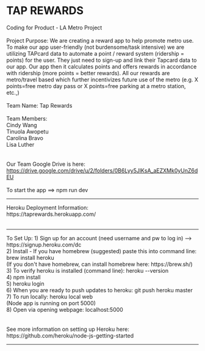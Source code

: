 # TAP REWARDS 

Coding for Product - LA Metro Project
<br><br>
Project Purpose:
We are creating a reward app to help promote metro use.  To make our app user-friendly (not burdensome/task intensive) we are utilizing TAPcard data to automate a point / reward system (ridership = points) for the user.  They just need to sign-up and link their Tapcard data to our app. Our app then it calculates points and offers rewards in accordance with ridership (more points = better rewards).  All our rewards are metro/travel based which further incentivizes future use of the metro (e.g. X points=free metro day pass or X points=free parking at a metro station, etc.,)
<br><br>
Team Name: Tap Rewards
<br><br>
Team Members:<br>
    Cindy Wang<br>
    Tinuola Awopetu<br>
    Carolina Bravo<br>
    Lisa Luther<br>
<br><br>
Our Team Google Drive is here:
https://drive.google.com/drive/u/2/folders/0B6Lyy5JlKsA_aEZXMk0yUnZ6dEU
<br><br>
To start the app ==> npm run dev
<br>
<hr>
Heroku Deployment Information:<br>
https://taprewards.herokuapp.com/ <br><br>
<hr>
To Set Up:
1) Sign up for an account (need username and pw to log in) --> https://signup.heroku.com/dc <br>
2) Install - If you have homebrew (suggested) paste this into command line: brew install heroku<br>
(If you don't have homebrew, can install homebrew here: https://brew.sh/)
3) To verify heroku is installed (command line): heroku --version<br>
4) npm install<br>
5) heroku login<br>
6) When you are ready to push updates to heroku: git push heroku master<br>
7) To run locally: heroku local web <br>(Node app is running on port 5000)<br>
8) Open via opening webpage: localhost:5000<br>
<br><br>
See more information on setting up Heroku here:<br>
https://github.com/heroku/node-js-getting-started<br>
<hr>
